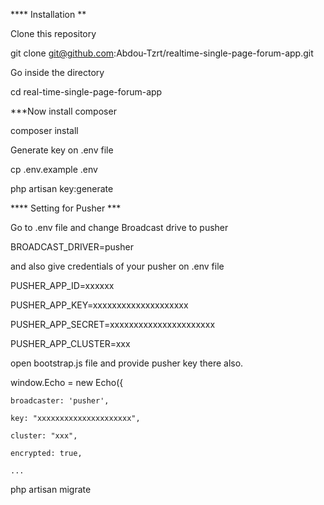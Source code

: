 **** Installation **


Clone this repository

git clone git@github.com:Abdou-Tzrt/realtime-single-page-forum-app.git

Go inside the directory

cd real-time-single-page-forum-app



***Now install composer


composer install

Generate key on .env file


cp .env.example .env

php artisan key:generate


**** Setting for Pusher ***


Go to .env file and change Broadcast drive to pusher


BROADCAST_DRIVER=pusher

and also give credentials of your pusher on .env file


PUSHER_APP_ID=xxxxxx

PUSHER_APP_KEY=xxxxxxxxxxxxxxxxxxxx

PUSHER_APP_SECRET=xxxxxxxxxxxxxxxxxxxxxx

PUSHER_APP_CLUSTER=xxx

open bootstrap.js file and provide pusher key there also.

window.Echo = new Echo({

    broadcaster: 'pusher',
    
    key: "xxxxxxxxxxxxxxxxxxxxx",
    
    cluster: "xxx",
    
    encrypted: true,
    
    ...





php artisan migrate
